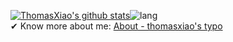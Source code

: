 [![ThomasXiao's github stats](https://github-readme-stats.vercel.app/api?username=ThomasXiao&count_private=true&show_icons=true)](https://github.com/xiaorz/xiaorz)![lang](https://github-readme-stats.vercel.app/api/top-langs/?username=xiaorz&layout=compact)  
✔ Know more about me: [About - thomasxiao's typo](https://blog.csdn.net/xiaorenzhi)
